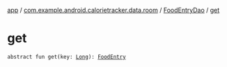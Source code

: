 [app](../../index.md) / [com.example.android.calorietracker.data.room](../index.md) / [FoodEntryDao](index.md) / [get](./get.md)

# get

`abstract fun get(key: `[`Long`](https://kotlinlang.org/api/latest/jvm/stdlib/kotlin/-long/index.html)`): `[`FoodEntry`](../../com.example.android.calorietracker.data.room.entities/-food-entry/index.md)